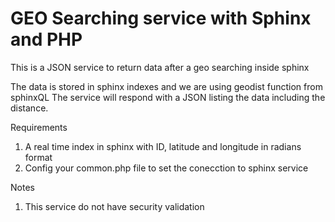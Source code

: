 GEO Searching service with Sphinx and PHP
===========

This is a JSON service to return data after a geo searching inside sphinx

The data is stored in sphinx indexes and we are using geodist function from sphinxQL
The service will respond with a JSON listing the data including the distance.

Requirements
1. A real time index in sphinx with ID, latitude and longitude in radians format
2. Config your common.php file to set the conecction to sphinx service

Notes
1. This service do not have security validation
